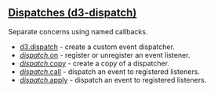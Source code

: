 ## [Dispatches (d3-dispatch)](https://github.com/d3/d3-dispatch/tree/v3.0.1)

Separate concerns using named callbacks.

- [d3.dispatch](https://github.com/d3/d3-dispatch/blob/v3.0.1/README.md#dispatch) - create a custom event dispatcher.
- [_dispatch_.on](https://github.com/d3/d3-dispatch/blob/v3.0.1/README.md#dispatch_on) - register or unregister an event listener.
- [_dispatch_.copy](https://github.com/d3/d3-dispatch/blob/v3.0.1/README.md#dispatch_copy) - create a copy of a dispatcher.
- [_dispatch_.call](https://github.com/d3/d3-dispatch/blob/v3.0.1/README.md#dispatch_call) - dispatch an event to registered listeners.
- [_dispatch_.apply](https://github.com/d3/d3-dispatch/blob/v3.0.1/README.md#dispatch_apply) - dispatch an event to registered listeners.
